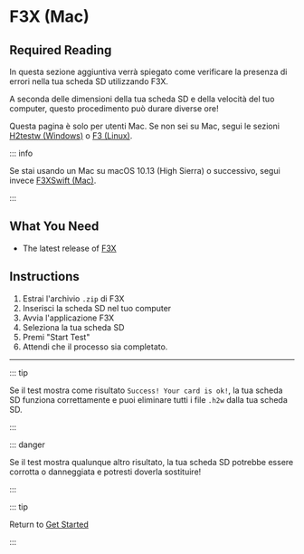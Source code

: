 # F3X (Mac)

## Required Reading

In questa sezione aggiuntiva verrà spiegato come verificare la presenza di errori nella tua scheda SD utilizzando F3X.

A seconda delle dimensioni della tua scheda SD e della velocità del tuo computer, questo procedimento può durare diverse ore!

Questa pagina è solo per utenti Mac. Se non sei su Mac, segui le sezioni [H2testw (Windows)](h2testw-\(windows\)) o [F3 (Linux)](f3-\(linux\)).

::: info

Se stai usando un Mac su macOS 10.13 (High Sierra) o successivo, segui invece [F3XSwift (Mac)](f3xswift-\(mac\)).

:::

## What You Need

- The latest release of [F3X](https://github.com/insidegui/F3X/releases/latest)

## Instructions

1. Estrai l'archivio `.zip` di F3X
2. Inserisci la scheda SD nel tuo computer
3. Avvia l'applicazione F3X
4. Seleziona la tua scheda SD
5. Premi "Start Test"
6. Attendi che il processo sia completato.

___

::: tip

Se il test mostra come risultato `Success! Your card is ok!`, la tua scheda SD funziona correttamente e puoi eliminare tutti i file `.h2w` dalla tua scheda SD.

:::

::: danger

Se il test mostra qualunque altro risultato, la tua scheda SD potrebbe essere corrotta o danneggiata e potresti doverla sostituire!

:::

::: tip

Return to [Get Started](get-started)

:::
